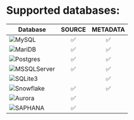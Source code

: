 # Supported databases:

| Database                                                                                                  |       SOURCE       |      METADATA      |
| --------------------------------------------------------------------------------------------------------- | :----------------: | :----------------: |
| <img alt="MySQL" src="https://img.shields.io/badge/MySQL-SOURCE_/_METADATA-green?logo=mysql"/>            | :white_check_mark: | :white_check_mark: |
| <img alt="MariDB" src="https://img.shields.io/badge/MariaDB-SOURCE_/_METADATA-green?logo=mariadb"/>       | :white_check_mark: | :white_check_mark: |
| <img alt="Postgres" src="https://img.shields.io/badge/Postgres-SOURCE_/_METADATA-green?logo=postgresql"/> | :white_check_mark: | :white_check_mark: |
| <img alt="MSSQLServer" src="https://img.shields.io/badge/MS_SQL_Server-SOURCE_/_METADATA-green"/>         | :white_check_mark: | :white_check_mark: |
| <img alt="SQLite3" src="https://img.shields.io/badge/SQLite3-METADATA-green?logo=sqlite"/>                |                    | :white_check_mark: |
| <img alt="Snowflake" src="https://img.shields.io/badge/Snowflake-METADATA-green?logo=snowflake"/>         | :white_check_mark: | :white_check_mark: |
| <img alt="Aurora" src="https://img.shields.io/badge/Amazon_Aurora-SOURCE-green?logo=amazon_aurora"/>      | :white_check_mark: |                    |
| <img alt="SAPHANA" src="https://img.shields.io/badge/SAPHANA-SOURCE-green?logo=sap"/>                     | :white_check_mark: |                    |